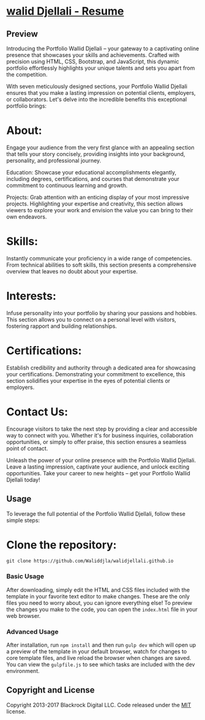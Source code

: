 # [walid Djellali - Resume](https://waliddjla.github.io/walidjellali/)

## Preview

Introducing the Portfolio Wallid Djellali – your gateway to a captivating online presence that showcases your skills and achievements. Crafted with precision using HTML, CSS, Bootstrap, and JavaScript, this dynamic portfolio effortlessly highlights your unique talents and sets you apart from the competition.

With seven meticulously designed sections, your Portfolio Wallid Djellali ensures that you make a lasting impression on potential clients, employers, or collaborators. Let's delve into the incredible benefits this exceptional portfolio brings:

# About:
Engage your audience from the very first glance with an appealing section that tells your story concisely, providing insights into your background, personality, and professional journey.

Education: Showcase your educational accomplishments elegantly, including degrees, certifications, and courses that demonstrate your commitment to continuous learning and growth.

Projects: Grab attention with an enticing display of your most impressive projects. Highlighting your expertise and creativity, this section allows viewers to explore your work and envision the value you can bring to their own endeavors.

# Skills:

Instantly communicate your proficiency in a wide range of competencies. From technical abilities to soft skills, this section presents a comprehensive overview that leaves no doubt about your expertise.

# Interests:

Infuse personality into your portfolio by sharing your passions and hobbies. This section allows you to connect on a personal level with visitors, fostering rapport and building relationships.

# Certifications:

Establish credibility and authority through a dedicated area for showcasing your certifications. Demonstrating your commitment to excellence, this section solidifies your expertise in the eyes of potential clients or employers.

# Contact Us: 

Encourage visitors to take the next step by providing a clear and accessible way to connect with you. Whether it's for business inquiries, collaboration opportunities, or simply to offer praise, this section ensures a seamless point of contact.

Unleash the power of your online presence with the Portfolio Wallid Djellali. Leave a lasting impression, captivate your audience, and unlock exciting opportunities. Take your career to new heights – get your Portfolio Wallid Djellali today!

## Usage
To leverage the full potential of the Portfolio Wallid Djellali, follow these simple steps:
# Clone the repository:
```
git clone https://github.com/Waliddjla/walidjellali.github.io
```

### Basic Usage

After downloading, simply edit the HTML and CSS files included with the template in your favorite text editor to make changes. These are the only files you need to worry about, you can ignore everything else! To preview the changes you make to the code, you can open the `index.html` file in your web browser.

### Advanced Usage

After installation, run `npm install` and then run `gulp dev` which will open up a preview of the template in your default browser, watch for changes to core template files, and live reload the browser when changes are saved. You can view the `gulpfile.js` to see which tasks are included with the dev environment.


## Copyright and License

Copyright 2013-2017 Blackrock Digital LLC. Code released under the [MIT](https://github.com/BlackrockDigital/startbootstrap-resume/blob/gh-pages/LICENSE) license.
